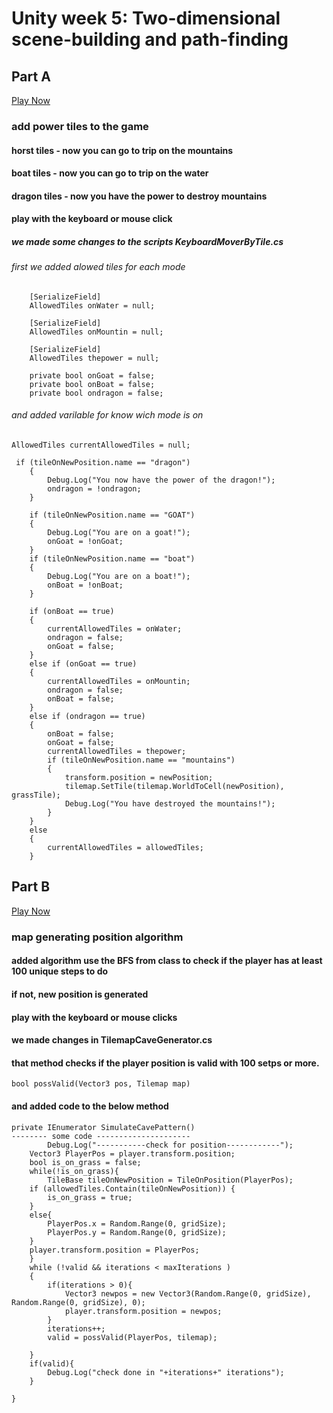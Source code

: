 # Unity week 5: Two-dimensional scene-building and path-finding

## Part A
[Play Now](https://tommy-bar.itch.io/tilemap-game-objects-power)
### add power tiles to the game
#### horst tiles - now you can go to trip on the mountains
#### boat tiles - now you can go to trip on the water
#### dragon tiles - now you have the power to destroy mountains
#### play with the keyboard or mouse click

##### we made some changes to the scripts KeyboardMoverByTile.cs
###### first we added alowed tiles for each mode
```
    [SerializeField]
    AllowedTiles onWater = null;

    [SerializeField]
    AllowedTiles onMountin = null;

    [SerializeField]
    AllowedTiles thepower = null;
    
    private bool onGoat = false;
    private bool onBoat = false;
    private bool ondragon = false;
```
###### and added varilable for know wich mode is on

    AllowedTiles currentAllowedTiles = null;
    
     if (tileOnNewPosition.name == "dragon")
        {
            Debug.Log("You now have the power of the dragon!");
            ondragon = !ondragon;
        }

        if (tileOnNewPosition.name == "GOAT")
        {
            Debug.Log("You are on a goat!");
            onGoat = !onGoat;
        }
        if (tileOnNewPosition.name == "boat")
        {
            Debug.Log("You are on a boat!");
            onBoat = !onBoat;
        }
        
        if (onBoat == true)
        {
            currentAllowedTiles = onWater;
            ondragon = false;
            onGoat = false;
        }
        else if (onGoat == true)
        {
            currentAllowedTiles = onMountin;
            ondragon = false;
            onBoat = false;
        }
        else if (ondragon == true)
        {
            onBoat = false;
            onGoat = false;
            currentAllowedTiles = thepower;
            if (tileOnNewPosition.name == "mountains")
            {
                transform.position = newPosition;
                tilemap.SetTile(tilemap.WorldToCell(newPosition), grassTile);
                Debug.Log("You have destroyed the mountains!");
            }
        }
        else
        {
            currentAllowedTiles = allowedTiles;
        }
## Part B
[Play Now](https://tommy-bar.itch.io/tilemap-game-objects-power)
### map generating position algorithm
#### added algorithm use the BFS from class to check if the player has at least 100 unique steps to do
#### if not, new position is generated
#### play with the keyboard or mouse clicks
#### we made changes in TilemapCaveGenerator.cs
#### that method checks if the player position is valid with 100 setps or more.
    bool possValid(Vector3 pos, Tilemap map)
#### and added code to the below method
    private IEnumerator SimulateCavePattern()
    -------- some code ---------------------
            Debug.Log("-----------check for position------------");
        Vector3 PlayerPos = player.transform.position;
        bool is_on_grass = false;
        while(!is_on_grass){
            TileBase tileOnNewPosition = TileOnPosition(PlayerPos);
        if (allowedTiles.Contain(tileOnNewPosition)) {
            is_on_grass = true;
        }
        else{
            PlayerPos.x = Random.Range(0, gridSize);
            PlayerPos.y = Random.Range(0, gridSize);
        }
        player.transform.position = PlayerPos; 
        }
        while (!valid && iterations < maxIterations )
        {
            if(iterations > 0){
                Vector3 newpos = new Vector3(Random.Range(0, gridSize), Random.Range(0, gridSize), 0);
                player.transform.position = newpos;
            }
            iterations++;
            valid = possValid(PlayerPos, tilemap);
            
        }
        if(valid){
            Debug.Log("check done in "+iterations+" iterations");
        }

    }


